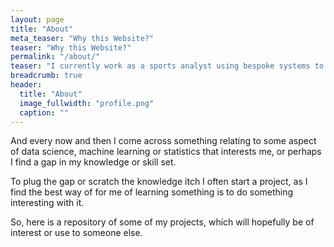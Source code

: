 ```yaml
---
layout: page
title: "About"
meta_teaser: "Why this Website?"
teaser: "Why this Website?"
permalink: "/about/"
teaser: "I currently work as a sports analyst using bespoke systems to analyse, model, and capitalise on sports markets"
breadcrumb: true
header:
  title: "About"
  image_fullwidth: "profile.png"
  caption: ""
---
```

And every now and then I come across something relating to some aspect of data science, machine learning or statistics that interests me, or perhaps I find a gap in my knowledge or skill set.

To plug the gap or scratch the knowledge itch I often start a project, as I find the best way of for me of learning something is to do something interesting with it.

So, here is a repository of some of my projects, which will hopefully be of interest or use to someone else.